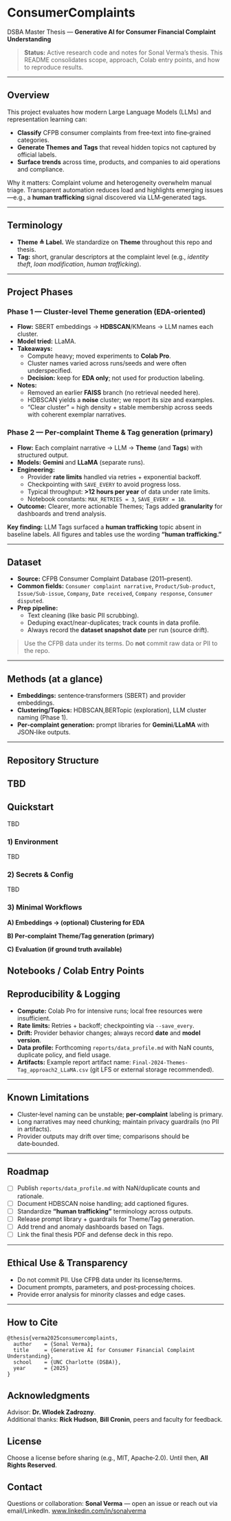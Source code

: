 # ConsumerComplaints

DSBA Master Thesis — **Generative AI for Consumer Financial Complaint Understanding**

> **Status:** Active research code and notes for Sonal Verma’s thesis. This README consolidates scope, approach, Colab entry points, and how to reproduce results.

---

## Overview
This project evaluates how modern Large Language Models (LLMs) and representation learning can:
- **Classify** CFPB consumer complaints from free‑text into fine‑grained categories.
- **Generate Themes and Tags** that reveal hidden topics not captured by official labels.
- **Surface trends** across time, products, and companies to aid operations and compliance.

Why it matters: Complaint volume and heterogeneity overwhelm manual triage. Transparent automation reduces load and highlights emerging issues—e.g., a **human trafficking** signal discovered via LLM‑generated tags.

---

## Terminology
- **Theme ≙ Label.** We standardize on **Theme** throughout this repo and thesis.
- **Tag:** short, granular descriptors at the complaint level (e.g., *identity theft*, *loan modification*, *human trafficking*).

---

## Project Phases

### Phase 1 — Cluster‑level Theme generation (EDA‑oriented)
- **Flow:** SBERT embeddings → **HDBSCAN**/KMeans → LLM names each cluster.
- **Model tried:** LLaMA.
- **Takeaways:**
  - Compute heavy; moved experiments to **Colab Pro**.
  - Cluster names varied across runs/seeds and were often underspecified.
  - **Decision:** keep for **EDA only**; not used for production labeling.
- **Notes:**
  - Removed an earlier **FAISS** branch (no retrieval needed here).
  - HDBSCAN yields a **noise** cluster; we report its size and examples.
  - “Clear cluster” = high density + stable membership across seeds with coherent exemplar narratives.

### Phase 2 — **Per‑complaint** Theme & Tag generation (primary)
- **Flow:** Each complaint narrative → LLM → **Theme** (and **Tags**) with structured output.
- **Models:** **Gemini** and **LLaMA** (separate runs).
- **Engineering:**
  - Provider **rate limits** handled via retries + exponential backoff.
  - Checkpointing with `SAVE_EVERY` to avoid progress loss.
  - Typical throughput: **>12 hours per year** of data under rate limits.
  - Notebook constants: `MAX_RETRIES = 3`, `SAVE_EVERY = 10`.
- **Outcome:** Clearer, more actionable Themes; Tags added **granularity** for dashboards and trend analysis.

**Key finding:** LLM Tags surfaced a **human trafficking** topic absent in baseline labels. All figures and tables use the wording **“human trafficking.”**

---

## Dataset
- **Source:** CFPB Consumer Complaint Database (2011–present).
- **Common fields:** `Consumer complaint narrative`, `Product/Sub-product`, `Issue/Sub-issue`, `Company`, `Date received`, `Company response`, `Consumer disputed`.
- **Prep pipeline:**
  - Text cleaning (like basic PII scrubbing).
  - Deduping exact/near-duplicates; track counts in data profile.
  - Always record the **dataset snapshot date** per run (source drift).

> Use the CFPB data under its terms. Do **not** commit raw data or PII to the repo.

---

## Methods (at a glance)
- **Embeddings:** sentence‑transformers (SBERT) and provider embeddings.
- **Clustering/Topics:** HDBSCAN,BERTopic (exploration), LLM cluster naming (Phase 1).
- **Per‑complaint generation:** prompt libraries for **Gemini**/**LLaMA** with JSON‑like outputs.
---

## Repository Structure
TBD
---

## Quickstart
TBD

### 1) Environment
TBD

### 2) Secrets & Config
TBD

### 3) Minimal Workflows
**A) Embeddings → (optional) Clustering for EDA**

**B) Per‑complaint Theme/Tag generation (primary)**

**C) Evaluation (if ground truth available)**

## Notebooks / Colab Entry Points

## Reproducibility & Logging
- **Compute:** Colab Pro for intensive runs; local free resources were insufficient.
- **Rate limits:** Retries + backoff; checkpointing via `--save_every`.
- **Drift:** Provider behavior changes; always record **date** and **model version**.
- **Data profile:** Forthcoming `reports/data_profile.md` with NaN counts, duplicate policy, and field usage.
- **Artifacts:** Example report artifact name: `Final-2024-Themes-Tag_approach2_LLaMA.csv` (git LFS or external storage recommended).

---

## Known Limitations
- Cluster‑level naming can be unstable; **per‑complaint** labeling is primary.
- Long narratives may need chunking; maintain privacy guardrails (no PII in artifacts).
- Provider outputs may drift over time; comparisons should be date‑bounded.

---

## Roadmap
- [ ] Publish `reports/data_profile.md` with NaN/duplicate counts and rationale.
- [ ] Document HDBSCAN noise handling; add captioned figures.
- [ ] Standardize **“human trafficking”** terminology across outputs.
- [ ] Release prompt library + guardrails for Theme/Tag generation.
- [ ] Add trend and anomaly dashboards based on Tags.
- [ ] Link the final thesis PDF and defense deck in this repo.

---

## Ethical Use & Transparency
- Do not commit PII. Use CFPB data under its license/terms.
- Document prompts, parameters, and post‑processing choices.
- Provide error analysis for minority classes and edge cases.

---

## How to Cite
```
@thesis{verma2025consumercomplaints,
  author    = {Sonal Verma},
  title     = {Generative AI for Consumer Financial Complaint Understanding},
  school    = {UNC Charlotte (DSBA)},
  year      = {2025}
}
```

## Acknowledgments
Advisor: **Dr. Wlodek Zadrozny**.  
Additional thanks: **Rick Hudson**, **Bill Cronin**, peers and faculty for feedback.

## License
Choose a license before sharing (e.g., MIT, Apache‑2.0). Until then, **All Rights Reserved**.

## Contact
Questions or collaboration: **Sonal Verma** — open an issue or reach out via email/LinkedIn.
www.linkedin.com/in/sonalverma



